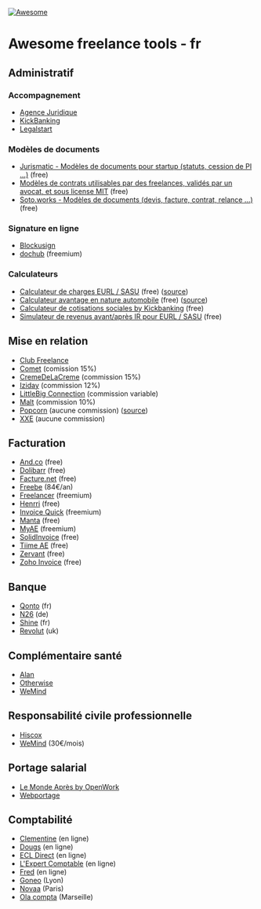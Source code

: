 [![Awesome](https://awesome.re/badge.svg)](https://awesome.re)

# Awesome freelance tools - fr

## Administratif

### Accompagnement

+ [Agence Juridique](https://agence-juridique.com)
+ [KickBanking](https://www.kickbanking.com/)
+ [Legalstart](https://www.legalstart.fr/)

### Modèles de documents

+ [Jurismatic - Modèles de documents pour startup (statuts, cession de PI ...)](https://www.jurismatic.com/) (free)
+ [Modèles de contrats utilisables par des freelances, validés par un avocat, et sous license MIT](https://github.com/purban/contrats-francais) (free)
+ [Soto.works - Modèles de documents (devis, facture, contrat, relance ...)](https://www.soto.works/resourcescenter) (free)

### Signature en ligne

+ [Blockusign](https://blockusign.co/)
+ [dochub](https://dochub.com/) (freemium)

### Calculateurs

+ [Calculateur de charges EURL / SASU](http://antoineviau.com/eurl-sasu/) (free) ([source](https://github.com/AntoineViau/eurl-sasu))
+ [Calculateur avantage en nature automobile](https://adriantombu.github.io/avantage-nature-auto/) (free) ([source](https://github.com/adriantombu/avantage-nature-auto))
+ [Calculateur de cotisations sociales by Kickbanking](https://simulation.kickbanking.com/) (free)
+ [Simulateur de revenus avant/après IR pour EURL / SASU](https://mon-entreprise.fr/cr%C3%A9er/statut-juridique/dirigeant) (free)

## Mise en relation

+ [Club Freelance](https://www.club-freelance.com/fr/)
+ [Comet](https://www.comet.co/) (comission 15%)
+ [CremeDeLaCreme](https://cremedelacreme.io) (commission 15%)
+ [Iziday](https://www.iziday.com/) (commission 12%)
+ [LittleBig Connection](https://www.littlebigconnection.com/fr/) (commission variable)
+ [Malt](https://www.malt.fr/) (commission 10%)
+ [Popcorn](https://popcorn-nantes.github.io/popcorns) (aucune commission) ([source](https://github.com/popcorn-nantes/popcorn-nantes))
+ [XXE](https://www.xxe.fr/) (aucune commission)

## Facturation

+ [And.co](https://www.and.co/) (free)
+ [Dolibarr](https://www.dolibarr.fr/) (free)
+ [Facture.net](https://facture.net) (free)
+ [Freebe](https://www.freebe.me/) (84€/an)
+ [Freelancer](https://freelancer-app.fr/) (freemium)
+ [Henrri](https://www.henrri.com/) (free)
+ [Invoice Quick](https://invoicequick.com/) (freemium)
+ [Manta](https://getmanta.app/) (free)
+ [MyAE](https://www.myae.fr/) (freemium)
+ [SolidInvoice](https://solidinvoice.co/) (free)
+ [Tiime AE](https://www.tiime-ae.fr/) (free)
+ [Zervant](https://www.zervant.com/) (free)
+ [Zoho Invoice](https://www.zoho.com/invoice/) (free)

## Banque

+ [Qonto](https://qonto.eu/) (fr)
+ [N26](https://next.n26.com/fr-fr/) (de)
+ [Shine](https://shine.fr/) (fr)
+ [Revolut](https://www.revolut.com/fr/) (uk)

## Complémentaire santé

+ [Alan](https://alan.eu/)
+ [Otherwise](https://otherwise.fr/)
+ [WeMind](https://www.wemind.io/)

## Responsabilité civile professionnelle

+ [Hiscox](https://www.hiscox.fr/)
+ [WeMind](https://www.wemind.io/) (30€/mois)

## Portage salarial

+ [Le Monde Après by OpenWork](https://www.lemonde-apres.com/)
+ [Webportage](https://www.webportage.com/)

## Comptabilité

+ [Clementine](https://compta-clementine.fr) (en ligne)
+ [Dougs](https://www.dougs.fr/) (en ligne)
+ [ECL Direct](https://www.expert-comptable-tpe.fr) (en ligne)
+ [L'Expert Comptable](https://www.l-expert-comptable.com/) (en ligne)
+ [Fred](https://www.freddelacompta.com/) (en ligne)
+ [Goneo](https://www.goneo-expertise.com/) (Lyon)
+ [Novaa](http://www.novaa-expertise.com/) (Paris)
+ [Ola compta](https://www.ola-compta.com/) (Marseille)
